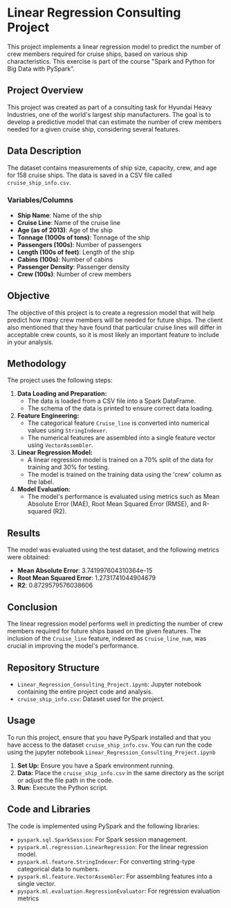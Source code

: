 # Linear Regression Consulting Project



This project implements a linear regression model to predict the number of crew members required for cruise ships, based on various ship characteristics. This exercise is part of the course "Spark and Python for Big Data with PySpark".

## Project Overview

This project was created as part of a consulting task for Hyundai Heavy Industries, one of the world's largest ship manufacturers. The goal is to develop a predictive model that can estimate the number of crew members needed for a given cruise ship, considering several features.

## Data Description

The dataset contains measurements of ship size, capacity, crew, and age for 158 cruise ships. The data is saved in a CSV file called `cruise_ship_info.csv`.

### Variables/Columns

- **Ship Name**: Name of the ship
- **Cruise Line**: Name of the cruise line
- **Age (as of 2013)**: Age of the ship
- **Tonnage (1000s of tons)**: Tonnage of the ship
- **Passengers (100s)**: Number of passengers
- **Length (100s of feet)**: Length of the ship
- **Cabins (100s)**: Number of cabins
- **Passenger Density**: Passenger density
- **Crew (100s)**: Number of crew members

## Objective

The objective of this project is to create a regression model that will help predict how many crew members will be needed for future ships. The client also mentioned that they have found that particular cruise lines will differ in acceptable crew counts, so it is most likely an important feature to include in your analysis.

## Methodology

The project uses the following steps:

1.  **Data Loading and Preparation:**
    *   The data is loaded from a CSV file into a Spark DataFrame.
    *   The schema of the data is printed to ensure correct data loading.
2.  **Feature Engineering:**
    *   The categorical feature `Cruise_line` is converted into numerical values using `StringIndexer`.
    *   The numerical features are assembled into a single feature vector using `VectorAssembler`.
3.  **Linear Regression Model:**
    *   A linear regression model is trained on a 70% split of the data for training and 30% for testing.
    *   The model is trained on the training data using the 'crew' column as the label.
4.  **Model Evaluation:**
    *   The model's performance is evaluated using metrics such as Mean Absolute Error (MAE), Root Mean Squared Error (RMSE), and R-squared (R2).


## Results

The model was evaluated using the test dataset, and the following metrics were obtained:

- **Mean Absolute Error**: 3.741997604310364e-15
- **Root Mean Squared Error**: 1.2731741044904679
- **R2**: 0.8729579576038606


## Conclusion

The linear regression model performs well in predicting the number of crew members required for future ships based on the given features. The inclusion of the `Cruise_line` feature, indexed as `Cruise_line_num`, was crucial in improving the model's performance.

## Repository Structure

- `Linear_Regression_Consulting_Project.ipynb`: Jupyter notebook containing the entire project code and analysis.
- `cruise_ship_info.csv`: Dataset used for the project.

## Usage

To run this project, ensure that you have PySpark installed and that you have access to the dataset `cruise_ship_info.csv`. You can run the code using the jupyter notebook `Linear_Regression_Consulting_Project.ipynb`

1.  **Set Up:** Ensure you have a Spark environment running.
2.  **Data:** Place the `cruise_ship_info.csv` in the same directory as the script or adjust the file path in the code.
3.  **Run:** Execute the Python script.

## Code and Libraries

The code is implemented using PySpark and the following libraries:

-   `pyspark.sql.SparkSession`: For Spark session management.
-   `pyspark.ml.regression.LinearRegression`: For the linear regression model.
-   `pyspark.ml.feature.StringIndexer`: For converting string-type categorical data to numbers.
-   `pyspark.ml.feature.VectorAssembler`: For assembling features into a single vector.
-   `pyspark.ml.evaluation.RegressionEvaluator`: For regression evaluation metrics



